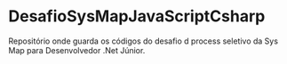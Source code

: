# DesafioSysMapJavaScriptCsharp

Repositório onde guarda os códigos do desafio d process seletivo da Sys Map para Desenvolvedor .Net Júnior.
